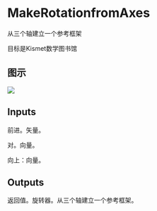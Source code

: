 # MakeRotationfromAxes

从三个轴建立一个参考框架

目标是Kismet数学图书馆

## 图示

![]($-20221218-19543217.png)

## Inputs

前进。矢量。

对。向量。

向上：向量。  

## Outputs

返回值。旋转器。从三个轴建立一个参考框架。
